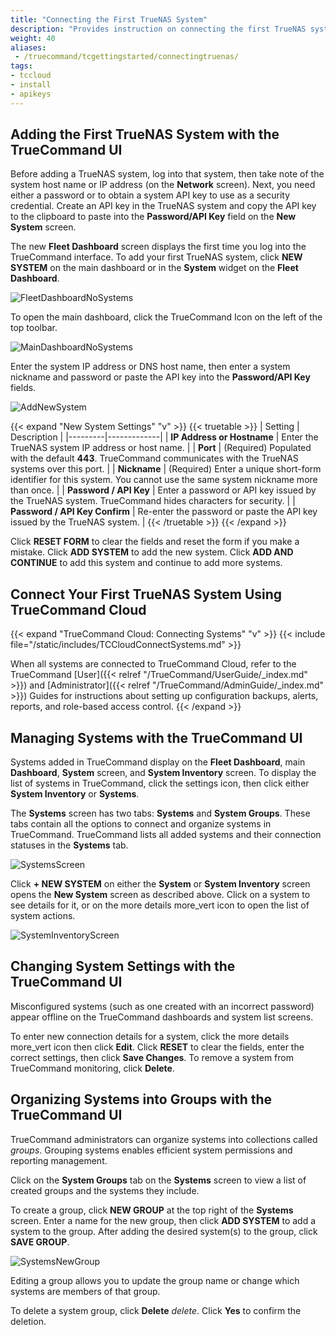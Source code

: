 ```yaml
---
title: "Connecting the First TrueNAS System"
description: "Provides instruction on connecting the first TrueNAS system in TrueCommand and adding, managing, and deleting systems and system groups."
weight: 40
aliases: 
 - /truecommand/tcgettingstarted/connectingtruenas/
tags:
- tccloud
- install
- apikeys
---
```


## Adding the First TrueNAS System with the TrueCommand UI

Before adding a TrueNAS system, log into that system, then take note of the system host name or IP address (on the **Network** screen).
Next, you need either a password or to obtain a system API key to use as a security credential.
Create an API key in the TrueNAS system and copy the API key to the clipboard to paste into the **Password/API Key** field on the **New System** screen.

The new **Fleet Dashboard** screen displays the first time you log into the TrueCommand interface.
To add your first TrueNAS system, click **NEW SYSTEM** on the main dashboard or in the **System** widget on the **Fleet Dashboard**.

![FleetDashboardNoSystems](/images/TrueCommand/Dashboard/FleetDashboardNoSystems.png "Fleet Dashboard No Systems Added")

To open the main dashboard, click the TrueCommand Icon on the left of the top toolbar.

![MainDashboardNoSystems](/images/TrueCommand/Dashboard/MainDashboardNoSystems.png "Main Dashboard No Systems Added")

Enter the system IP address or DNS host name, then enter a system nickname and password or paste the API key into the **Password/API Key** fields.

![AddNewSystem](/images/TrueCommand/Dashboard/AddNewSystem.png "Add New System")

{{< expand "New System Settings" "v" >}}
{{< truetable >}}
| Setting | Description |
|---------|-------------|
| **IP Address or Hostname** | Enter the TrueNAS system IP address or host name. |
| **Port** | (Required) Populated with the default **443**. TrueCommand communicates with the TrueNAS systems over this port. |
| **Nickname** | (Required) Enter a unique short-form identifier for this system. You cannot use the same system nickname more than once. |
| **Password / API Key** | Enter a password or API key issued by the TrueNAS system. TrueCommand hides characters for security. |
| **Password / API Key Confirm** | Re-enter the password or paste the API key issued by the TrueNAS system. |
{{< /truetable >}}
{{< /expand >}}

Click **RESET FORM** to clear the fields and reset the form if you make a mistake.
Click **ADD SYSTEM** to add the new system.
Click **ADD AND CONTINUE** to add this system and continue to add more systems.

## Connect Your First TrueNAS System Using TrueCommand Cloud

{{< expand "TrueCommand Cloud: Connecting Systems" "v" >}}
{{< include file="/static/includes/TCCloudConnectSystems.md" >}}

When all systems are connected to TrueCommand Cloud, refer to the TrueCommand [User]({{< relref "/TrueCommand/UserGuide/_index.md" >}}) and [Administrator]({{< relref "/TrueCommand/AdminGuide/_index.md" >}}) Guides for instructions about setting up configuration backups, alerts, reports, and role-based access control.
{{< /expand >}}

## Managing Systems with the TrueCommand UI

Systems added in TrueCommand display on the **Fleet Dashboard**, main **Dashboard**, **System** screen, and **System Inventory** screen.
To display the list of systems in TrueCommand, click the <span class="material-icons">settings</span> icon, then click either **System Inventory** or **Systems**.

The **Systems** screen has two tabs: **Systems** and **System Groups**.
These tabs contain all the options to connect and organize systems in TrueCommand.
TrueCommand lists all added systems and their connection statuses in the **Systems** tab.

![SystemsScreen](/images/TrueCommand/Systems/SystemsPage.png "Systems Screen")

Click **+ NEW SYSTEM** on either the **System** or **System Inventory** screen opens the **New System** screen as described above.
Click on a system to see details for it, or on the more details <span class="material-icons">more_vert</span> icon to open the list of system actions.

![SystemInventoryScreen](/images/TrueCommand/SystemInventory/SystemInventoryScreen.png "System Inventory System Screen")

## Changing System Settings with the TrueCommand UI

Misconfigured systems (such as one created with an incorrect password) appear offline on the TrueCommand dashboards and system list screens.

To enter new connection details for a system, click the more details <span class="material-icons">more_vert</span> icon then click **Edit**.
Click **RESET** to clear the fields, enter the correct settings, then click **Save Changes**.
To remove a system from TrueCommand monitoring, click **Delete**.

## Organizing Systems into Groups with the TrueCommand UI

TrueCommand administrators can organize systems into collections called *groups*.
Grouping systems enables efficient system permissions and reporting management.

Click on the **System Groups** tab on the **Systems** screen to view a list of created groups and the systems they include.

To create a group, click **NEW GROUP** at the top right of the **Systems** screen.
Enter a name for the new group, then click **ADD SYSTEM** to add a system to the group.
After adding the desired system(s) to the group, click **SAVE GROUP**.

![SystemsNewGroup](/images/TrueCommand/Systems/SystemsGroupsNewGroup.png "Add New System Group")

Editing a group allows you to update the group name or change which systems are members of that group.

To delete a system group, click **Delete** <i class="material-icons" aria-hidden="true" title="Delete">delete</i>.
Click **Yes** to confirm the deletion.